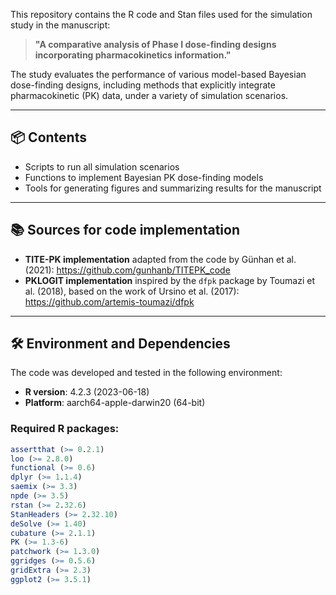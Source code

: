This repository contains the R code and Stan files used for the simulation study in the manuscript:

> **"A comparative analysis of Phase I dose-finding designs incorporating pharmacokinetics information."**

The study evaluates the performance of various model-based Bayesian dose-finding designs, including methods that explicitly integrate pharmacokinetic (PK) data, under a variety of simulation scenarios.

---

## 📦 Contents

- Scripts to run all simulation scenarios
- Functions to implement Bayesian PK dose-finding models
- Tools for generating figures and summarizing results for the manuscript

---

## 📚 Sources for code implementation

- **TITE-PK implementation** adapted from the code by Günhan et al. (2021): https://github.com/gunhanb/TITEPK_code
- **PKLOGIT implementation** inspired by the `dfpk` package by Toumazi et al. (2018), based on the work of Ursino et al. (2017): https://github.com/artemis-toumazi/dfpk

---

## 🛠️ Environment and Dependencies

The code was developed and tested in the following environment:

- **R version**: 4.2.3 (2023-06-18)  
- **Platform**: aarch64-apple-darwin20 (64-bit)

### Required R packages:

```r
assertthat (>= 0.2.1)
loo (>= 2.8.0)
functional (>= 0.6)
dplyr (>= 1.1.4)
saemix (>= 3.3)
npde (>= 3.5)
rstan (>= 2.32.6)
StanHeaders (>= 2.32.10)
deSolve (>= 1.40)
cubature (>= 2.1.1)
PK (>= 1.3-6)
patchwork (>= 1.3.0)
ggridges (>= 0.5.6)
gridExtra (>= 2.3)
ggplot2 (>= 3.5.1)
```
